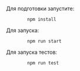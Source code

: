 Для подготовки запустите:

            npm install  

Для запуска:

            npm run start

Для запуска тестов:

            npm run test